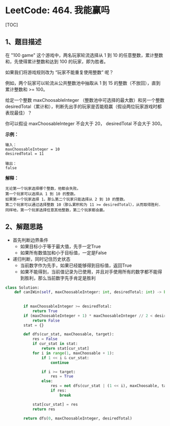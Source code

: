 # LeetCode: 464. 我能赢吗

[TOC]

## 1、题目描述

在 "100 game" 这个游戏中，两名玩家轮流选择从 1 到 10 的任意整数，累计整数和，先使得累计整数和达到 100 的玩家，即为胜者。

如果我们将游戏规则改为 “玩家不能重复使用整数” 呢？

例如，两个玩家可以轮流从公共整数池中抽取从 1 到 15 的整数（不放回），直到累计整数和 >= 100。

给定一个整数 maxChoosableInteger （整数池中可选择的最大数）和另一个整数 desiredTotal（累计和），判断先出手的玩家是否能稳赢（假设两位玩家游戏时都表现最佳）？

你可以假设 maxChoosableInteger 不会大于 20， desiredTotal 不会大于 300。

**示例：**

```
输入：
maxChoosableInteger = 10
desiredTotal = 11

输出：
false
```



**解释：**

```
无论第一个玩家选择哪个整数，他都会失败。
第一个玩家可以选择从 1 到 10 的整数。
如果第一个玩家选择 1，那么第二个玩家只能选择从 2 到 10 的整数。
第二个玩家可以通过选择整数 10（那么累积和为 11 >= desiredTotal），从而取得胜利.
同样地，第一个玩家选择任意其他整数，第二个玩家都会赢。
```



## 2、解题思路

- 首先判断边界条件
  - 如果目标小于等于最大值，先手一定True
  - 如果所有数值加和小于目标值，一定是False
- 递归判断，同时记住历史状态
  - 当前数字作为先手，如果已经能够得到目标值，返回True
  - 如果不能得到，当前值记录为已使用，并且对手使用所有的数字都不能得到胜利，那么当前数字先手肯定是胜利





```python
class Solution:
    def canIWin(self, maxChoosableInteger: int, desiredTotal: int) -> bool:
        
        
        if maxChoosableInteger >= desiredTotal:
            return True
        if (maxChoosableInteger + 1) * maxChoosableInteger // 2 < desiredTotal:
            return False
        stat = {}

        def dfs(cur_stat, maxChoosable, target):
            res = False
            if cur_stat in stat:
                return stat[cur_stat]
            for i in range(1, maxChoosable + 1):
                if 1 << i & cur_stat:
                    continue

                if i >= target:
                    res = True
                else:
                    res = not dfs(cur_stat | (1 << i), maxChoosable, target - i)
                    if res:
                        break

            stat[cur_stat] = res
            return res

        return dfs(0, maxChoosableInteger, desiredTotal)
```

